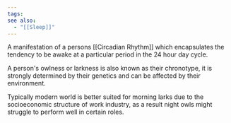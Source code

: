 ```yaml
---
tags: 
see also:
  - "[[Sleep]]"
---
```

A manifestation of a persons [[Circadian Rhythm]] which encapsulates the tendency to be awake at a particular period in the 24 hour day cycle.

A person's owlness or larkness is also known as their chronotype, it is strongly determined by their genetics and can be affected by their environment.

Typically modern world is better suited for morning larks due to the socioeconomic structure of work industry, as a result night owls might struggle to perform well in certain roles.
